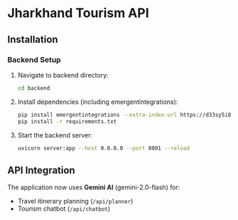 # Jharkhand Tourism API

## Installation

### Backend Setup
1. Navigate to backend directory:
   ```bash
   cd backend
   ```

2. Install dependencies (including emergentintegrations):
   ```bash
   pip install emergentintegrations --extra-index-url https://d33sy5i8bnduwe.cloudfront.net/simple/
   pip install -r requirements.txt
   ```

3. Start the backend server:
   ```bash
   uvicorn server:app --host 0.0.0.0 --port 8001 --reload
   ```

## API Integration
The application now uses **Gemini AI** (gemini-2.0-flash) for:
- Travel itinerary planning (`/api/planner`)
- Tourism chatbot (`/api/chatbot`)
